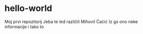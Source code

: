 # hello-world
Moj prvi repozitorij
Jeba te led različit
Mihovil Ćaćić
Iz gs ono neke informacije i tako to

